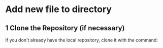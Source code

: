 # Add new file to directory

## 1 Clone the Repository (if necessary)

If you don't already have the local repository, clone it with the command:

